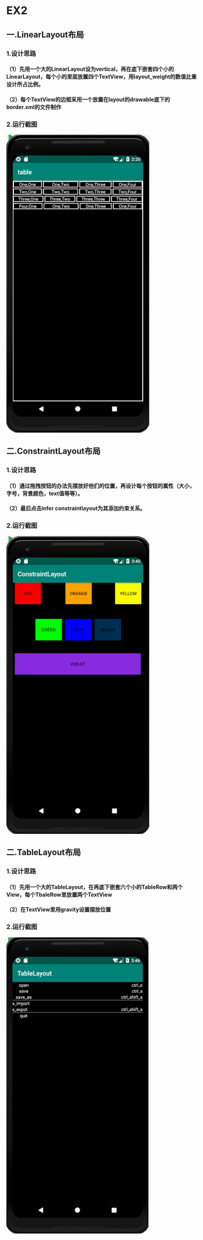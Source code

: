 # EX2
## 一.LinearLayout布局
### 1.设计思路
#### （1）先用一个大的LinearLayout设为vertical，再在底下嵌套四个小的LinearLayout，每个小的里面放置四个TextView，用layout_weight的数值比重设计所占比例。
#### （2）每个TextView的边框采用一个放置在layout的drawable底下的border.xml的文件制作
### 2.运行截图
![linearlayout](https://github.com/PresidentChao/EX2/blob/master/linearlayout.png)
## 二.ConstraintLayout布局
### 1.设计思路
#### （1）通过拖拽按钮的办法先摆放好他们的位置，再设计每个按钮的属性（大小，字号，背景颜色，text值等等）。
#### （2）最后点击infer constraintlayout为其添加约束关系。
### 2.运行截图
![linearlayout](https://github.com/PresidentChao/EX2/blob/master/constraintlayout.png)
## 二.TableLayout布局
### 1.设计思路
#### （1）先用一个大的TableLayout，在再底下嵌套六个小的TableRow和两个View，每个TbaleRow里放置两个TextView
#### （2）在TextView里用gravity设置摆放位置
### 2.运行截图
![linearlayout](https://github.com/PresidentChao/EX2/blob/master/tablelayout.png)
